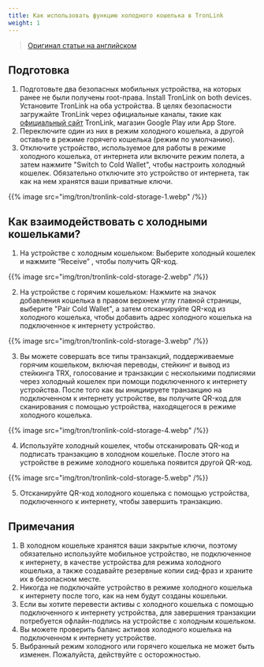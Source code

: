 ```yaml
---
title: Как использовать функцию холодного кошелька в TronLink
weight: 1
---
```


> [Оригинал статьи на английском](https://support.tronlink.org/hc/en-us/articles/5289083830041-How-to-use-the-cold-wallet-function-in-TronLink)

## Подготовка

1. Подготовьте два безопасных мобильных устройства, на которых ранее не были получены root-права. Install TronLink on both devices. Установите TronLink на оба устройства. В целях безопасности загружайте TronLink через официальные каналы, такие как [официальный сайт](https://www.tronlink.org/) TronLink, магазин Google Play или App Store.
2. Переключите один из них в режим холодного кошелька, а другой оставьте в режиме горячего кошелька (режим по умолчанию).
3. Отключите устройство, используемое для работы в режиме холодного кошелька, от интернета или включите режим полета, а затем нажмите "Switch to Cold Wallet", чтобы настроить холодный кошелек. Обязательно отключите это устройство от интернета, так как на нем хранятся ваши приватные ключи.

{{% image src="img/tron/tronlink-cold-storage-1.webp" /%}}

## Как взаимодействовать с холодными кошельками?

1. На устройстве с холодным кошельком: Выберите холодный кошелек и нажмите “Receive” , чтобы получить QR-код.

{{% image src="img/tron/tronlink-cold-storage-2.webp" /%}}

2. На устройстве с горячим кошельком: Нажмите на значок добавления кошелька в правом верхнем углу главной страницы, выберите "Pair Cold Wallet", а затем отсканируйте QR-код из холодного кошелька, чтобы добавить адрес холодного кошелька на подключенное к интернету устройство.

{{% image src="img/tron/tronlink-cold-storage-3.webp" /%}}

3. Вы можете совершать все типы транзакций, поддерживаемые горячим кошельком, включая переводы, стейкинг и вывод из стейкинга TRX, голосование и транзакции с несколькими подписями через холодный кошелек при помощи подключенного к интернету устройства. После того как вы инициируете транзакцию на подключенном к интернету устройстве, вы получите QR-код для сканирования с помощью устройства, находящегося в режиме холодного кошелька.

{{% image src="img/tron/tronlink-cold-storage-4.webp" /%}}

4. Используйте холодный кошелек, чтобы отсканировать QR-код и подписать транзакцию в холодном кошельке. После этого на устройстве в режиме холодного кошелька появится другой QR-код.

{{% image src="img/tron/tronlink-cold-storage-5.webp" /%}}

5. Отсканируйте QR-код холодного кошелька с помощью устройства, подключенного к интернету, чтобы завершить транзакцию.

## Примечания

1. В холодном кошельке хранятся ваши закрытые ключи, поэтому обязательно используйте мобильное устройство, не подключенное к интернету, в качестве устройства для режима холодного кошелька, а также создавайте резервные копии сид-фраз и храните их в безопасном месте.
2. Никогда не подключайте устройство в режиме холодного кошелька к интернету после того, как на нем будут созданы кошельки.
3. Если вы хотите перевести активы с холодного кошелька с помощью подключенного к интернету устройства, для завершения транзакции потребуется офлайн-подпись на устройстве с холодным кошельком.
4. Вы можете проверить баланс активов холодного кошелька на подключенном к интернету устройстве.
5. Выбранный режим холодного или горячего кошелька не может быть изменен. Пожалуйста, действуйте с осторожностью.